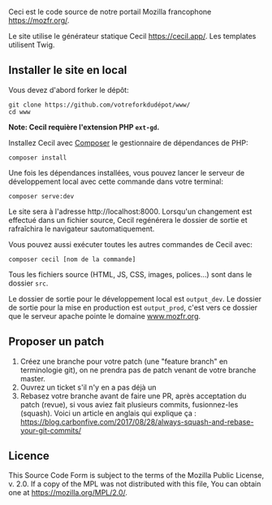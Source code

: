 Ceci est le code source de notre portail Mozilla francophone <https://mozfr.org/>.

Le site utilise le générateur statique Cecil <https://cecil.app/>. Les templates
utilisent Twig.

## Installer le site en local

Vous devez d'abord forker le dépôt:
```
git clone https://github.com/votreforkdudépot/www/
cd www
```

**Note: Cecil requière l'extension PHP `ext-gd`.**

Installez Cecil avec [Composer](https://getcomposer.org) le gestionnaire de
dépendances de PHP:

```
composer install
```

Une fois les dépendances installées, vous pouvez lancer le serveur de
développement local avec cette commande dans votre terminal:

```
composer serve:dev
```

Le site sera à l'adresse http://localhost:8000. Lorsqu'un changement est effectué
dans un fichier source, Cecil regénérera le dossier de sortie et rafraîchira le
navigateur sautomatiquement.

Vous pouvez aussi exécuter toutes les autres commandes de Cecil avec:

```
composer cecil [nom de la commande]
```

Tous les fichiers source (HTML, JS, CSS, images, polices…) sont dans le
dossier `src`.

Le dossier de sortie pour le développement local est `output_dev`. Le dossier de
sortie pour la mise en production est `output_prod`, c'est vers ce dossier que le
serveur apache pointe le domaine www.mozfr.org.

## Proposer un patch

1. Créez une branche pour votre patch (une "feature branch" en terminologie git),
   on ne prendra pas de patch venant de votre branche master.
2. Ouvrez un ticket s'il n'y en a pas déjà un
3. Rebasez votre branche avant de faire une PR, après acceptation du patch
   (revue), si vous aviez fait plusieurs commits, fusionnez-les (squash). Voici
   un article en anglais qui explique ça :
   https://blog.carbonfive.com/2017/08/28/always-squash-and-rebase-your-git-commits/

## Licence

This Source Code Form is subject to the terms of the Mozilla Public
License, v. 2.0. If a copy of the MPL was not distributed with this
file, You can obtain one at https://mozilla.org/MPL/2.0/.
